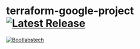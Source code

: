 # terraform-google-project [![Latest Release](https://img.shields.io/github/release/bootlabstech/terraform-google-project.svg)](https://github.com/bootlabstech/terraform-google-project/releases/latest)

[![Bootlabstech][logo]](https://www.bootlabs.in)

[logo]: https://www.bootlabs.in/wp-content/uploads/2020/09/logo.png